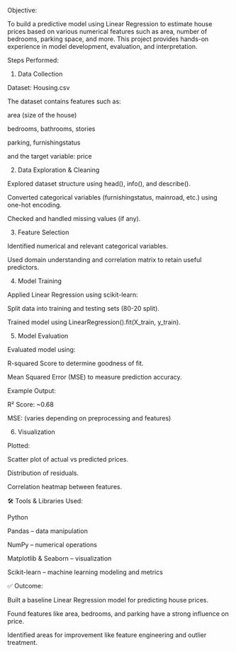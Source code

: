 Objective:

To build a predictive model using Linear Regression to estimate house prices based on various numerical features such as area, number of bedrooms, parking space, and more. This project provides hands-on experience in model development, evaluation, and interpretation.

 Steps Performed:
 
1. Data Collection
   
Dataset: Housing.csv

The dataset contains features such as:

area (size of the house)

bedrooms, bathrooms, stories

parking, furnishingstatus

and the target variable: price

2. Data Exploration & Cleaning
   
Explored dataset structure using head(), info(), and describe().

Converted categorical variables (furnishingstatus, mainroad, etc.) using one-hot encoding.

Checked and handled missing values (if any).

3. Feature Selection
   
Identified numerical and relevant categorical variables.

Used domain understanding and correlation matrix to retain useful predictors.

4. Model Training
   
Applied Linear Regression using scikit-learn:

Split data into training and testing sets (80-20 split).

Trained model using LinearRegression().fit(X_train, y_train).

5. Model Evaluation
   
Evaluated model using:

R-squared Score to determine goodness of fit.

Mean Squared Error (MSE) to measure prediction accuracy.

Example Output:

R² Score: ~0.68

MSE: (varies depending on preprocessing and features)

6. Visualization
   
Plotted:

Scatter plot of actual vs predicted prices.

Distribution of residuals.

Correlation heatmap between features.

🛠️ Tools & Libraries Used:

Python

Pandas – data manipulation

NumPy – numerical operations

Matplotlib & Seaborn – visualization

Scikit-learn – machine learning modeling and metrics

✅ Outcome:

Built a baseline Linear Regression model for predicting house prices.

Found features like area, bedrooms, and parking have a strong influence on price.

Identified areas for improvement like feature engineering and outlier treatment.

